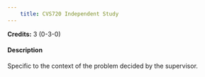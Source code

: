 ```yaml
---
    title: CVS720 Independent Study
---
```

**Credits:** 3 (0-3-0)



#### Description 
Specific to the context of the problem decided by the supervisor.